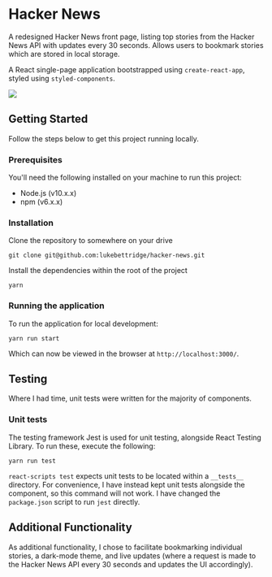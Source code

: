 # Hacker News

A redesigned Hacker News front page, listing top stories from the Hacker News API with updates every 30 seconds. Allows users to bookmark stories which are stored in local storage.

A React single-page application bootstrapped using `create-react-app`, styled using `styled-components`.

<img src="https://user-images.githubusercontent.com/21157948/118530068-20bb5200-b73c-11eb-9680-3bca996ea53b.png" />

## Getting Started

Follow the steps below to get this project running locally.

### Prerequisites

You'll need the following installed on your machine to run this project:

-   Node.js (v10.x.x)
-   npm (v6.x.x)

### Installation

Clone the repository to somewhere on your drive

```
git clone git@github.com:lukebettridge/hacker-news.git
```

Install the dependencies within the root of the project

```
yarn
```

### Running the application

To run the application for local development:

```
yarn run start
```

Which can now be viewed in the browser at `http://localhost:3000/`.

## Testing

Where I had time, unit tests were written for the majority of components.

### Unit tests

The testing framework Jest is used for unit testing, alongside React Testing Library. To run these, execute the following:

```
yarn run test
```

`react-scripts test` expects unit tests to be located within a `__tests__` directory. For convenience, I have instead kept unit tests alongside the component, so this command will not work. I have changed the `package.json` script to run `jest` directly.

## Additional Functionality

As additional functionality, I chose to facilitate bookmarking individual stories, a dark-mode theme, and live updates (where a request is made to the Hacker News API every 30 seconds and updates the UI accordingly).
